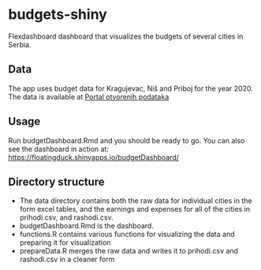 # budgets-shiny
Flexdashboard dashboard that visualizes the budgets of several cities in Serbia.

## Data
The app uses budget data for Kragujevac, Niš and Priboj for the year 2020. The data is available at [Portal otvorenih podataka](https://data.gov.rs/sr/search/?q=%D0%B1%D1%83%D1%9F%D0%B5%D1%82) 

## Usage
Run budgetDashboard.Rmd and you should be ready to go.
You can also see the dashboard in action at: <https://floatingduck.shinyapps.io/budgetDashboard/> 

## Directory structure
- The data directory contains both the raw data for individual cities in the form excel tables, and the earnings and expenses for all of the cities in prihodi.csv, and rashodi.csv. 
- budgetDashboard.Rmd is the dashboard.
- functions.R contains various functions for visualizing the data and preparing it for visualization
- prepareData.R merges the raw data and writes it to prihodi.csv and rashodi.csv in a cleaner form
